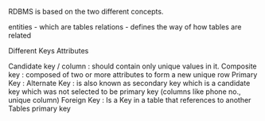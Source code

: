 
RDBMS is based on the two different concepts. 

entities - which are tables
relations - defines the way of how tables are related

Different Keys Attributes

Candidate key / column : should contain only unique values in it.
Composite key : composed of two or more attributes to form a new unique row 
Primary Key : 
Alternate Key : is also known as secondary key which is a candidate key which was not selected to be primary key (columns like phone no., unique column) 
Foreign Key : Is a Key in a table that references to another Tables primary key